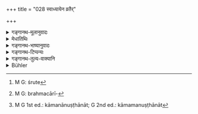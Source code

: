 +++
title = "028 स्वाध्यायेन व्रतैर्"

+++

<details><summary>गङ्गानथ-मूलानुवादः</summary>

This body is made godly,—by a thorough study of the three Vedas, by Observances, by libations, by offerings, by children, by the Great Sacrifices and by the Sacrifices. (28)


“Nowhere in the Veda is the attaining of Brahman declared to be the reward of the actions here enumerated. For instance, (A) as for the compulsory acts, they are prescribed as being without rewards. If we.were to assume rewards, such an assumption would be purely human in its source (and as such not authoritative). And since the Veda has declared them to be compulsory by means of such phrases ‘throughout one’s life’ and the like, there can be no justification for applying the principle.of the V sacrifice (and assume the reward to consist in the attaining of heaven). If it were argued that—‘from the present verse of Manu itself we learn that the said Acts bring the mentioned rewards,’—then it would come to this that only such persons are entitled to these acts as long for Final Release; which would deprive them of their compulsory character; and this would be contrary to what has been declared in the Veda. It may be argued that—‘inasmuch as no one ever undertakes a fruitless act, (if no rewards were mentioned) the laying down of the acts would be futile.’ ‘But there may be no performance at all; that does not matter; the use of a ‘source of knowledge’ lies in making things known; if it has succeeded in doing this, its purpose has been served; and the present verse does clearly indicate some acts as to be done; and if this indication is accomplished (the purpose of the scriptural injunction has been served); if people do not perform those acts, they transgress the behests of the scripture, and thereby incur sin. All old writers have explained the sense of the Injunctive etc., on these lines. If a servant does not perform his duty, as he is ordered to doby his master, cither he does not obtain his wages, or he incurs sin. Now as regards the compulsory acts, since no rewards are mentioned (in the form of wages), the evil that follows is not in the form of losing the reward, but in the form of suffering pain. It is only in this manner that we can explain the fact of, all men being required to perform the compulsory acts. From all this it follows that in the case of compulsory acts there is no reward. (B) As regards the optional acts, other results have boen declared as following from them, and not Fin l Release (the one mentioned here). How then could this Final Release be such an end of man as is accomplished by the mere performance of acts?”


“How is it then that Gautama (8. 8) has spoken of ‘forty sacraments’? There the Soma-sacrifice also has been mentioned as a sacrament; and certainly a primary sacrifice (as the Soma-sacrifice undoubtedly is) can never have the character of a mere consecratory sacrament. Nor is it possible to take this part of Gautama’s Sutra as an arthavāda; as all the forty sacraments are spoken of as being on the same footing.”
</details>

<details><summary>मेधातिथिः</summary>

अध्ययनक्रिया **स्वाध्याय**शब्देनात्राभिप्रेता । तस्या एष विषयनिर्देशस् **त्रैविद्येनेति** । व्यवधाने ऽप्य् अर्थलक्षणः संबन्धो "यस्य येनार्थसंबन्धः" इति न्यायेन । अत एव सामानाधिकरण्ये ऽपि श्रुतेर्[^१३५] विषयविषयिभावो विभक्तिविपरिणामेन, त्रयाणां वेदानाम् अध्ययनेनेत्य् अर्थः । त्रय एव वेदाः त्रैविद्यं । चातुर्वर्ण्यादिवद् रूपसिद्धिः । अथ वा **स्वाध्यायेन** इति वेदाध्ययनम्, **त्रैविद्येन** इति तदर्थावबोधः । **व्रतैः** सावित्रादिभिर् ब्रह्मचारिकर्तृकैः[^१३६] । **होमैर्** व्रतादेशनकाले ये क्रियन्ते । यदि वा सायंप्रतः समिद्भिर् अगीन्धनं ब्रह्मचारिणो होमशब्देनाग्न्याधारसंबन्धसामान्याद् उच्यते । <u>अथ किं</u> समिदाधानं न होमो येनैवम् उच्यते संबन्धसामान्याद् इति । न भवतीति ब्रुवन्ति अदनीयद्रव्यसाध्यत्वाद् यागहोमयोः । कथं तर्हि,


[^१३६]:
     M G: brahmacārī-


[^१३५]:
     M G: śrute

- सायं प्रातश् च जुहुयात् ताभिर् अग्निम् अतन्द्रितः । (म्ध् २.१८६)

इत्य् उक्तम् । <u>लक्षणया</u> समिदाधानं होमशब्देनोच्यते । यथैव हूयमानं द्रव्यम् अग्नौ प्रक्षिप्यते एवं समिन्धनार्थाः समिधो ऽपि । अत एतेन सामान्येन समिन्दनम् एव होम इत्य् उच्यते । उत्पत्तिवाक्ये हि "समिधम् आदध्यात्" इति श्रुतम् । "जुहुयात् ताभिर् अग्निम्" इत्य् अग्निम् इत्य् अनुवादो ऽयम् अन्यार्थ इति परस्ताद् वक्ष्यामः । न चानुवादे लक्षणादोषः ।

- इदं तु युक्तं यन् मेध्यमात्रद्रव्यसाध्यौ यागहोमौ । तथा च सति बह्व्यश् चोदना यथार्था भवन्ति । यथा "सूक्तवाकेन प्रस्तरं प्रहरति" (आप्श् ३.६.६) इति । तत्र हि प्रस्तरं द्रव्यम् आहुर् हरतिं च यजतिं । अथ वचनाद् असौ तादृश एव यागः । दर्भाश् चाप्य् अदनीयाः केषांचित् । कथं शाकलहोमे । तत्रापि हि "शकलान्य् अभ्यादधाति" इत्य् उत्पत्तिर् इति चेद् ग्रहयज्ञे का गतिः । ग्रहेभ्य एकैकस्यै समिधो जुहुयाद् अर्कादीनाम् । अतो यत्र जुहुयाद् इति देवतासंबन्धश् च काष्ठादेर् अपि श्रुत उत्पत्तिवाक्ये सो ऽपि होम एव ।

- **इज्यया** देवर्षितर्पणेन । एष तावद् उपनीतस्य ब्रह्मचर्ये किर्याकलापः । 

- इदानीं गृहस्थधर्माः । **सुतैर्** अपत्योत्पत्तिविधिना । **महायज्ञैः** पञ्चभिर् ब्रह्मयज्ञादिभिः । **यज्ञैः** श्रौतैर् ज्योतिष्टोमादिभिः ।

- <u>ननु</u> यद्य् एषां कर्मणां किंचित् प्रयोजनं स्यात् तदा तदधिकारयोग्यतोत्पत्त्यर्था बाह्याः संस्कारा अर्थवन्तः स्युः । <u>अत</u> आह- **ब्राह्मीयं क्रियते तनुः** । ब्रह्म परमात्मा कारणपुरुषः, तस्येयं संबन्धिनी तनुः शरीरम्, एतैः श्रौतस्मार्तैः सर्वैः कर्मभिः क्रियते । ब्रह्मसंबन्धिता च तद्भावापत्तिलक्षणा । स हि परः पुरुषार्थः । संबन्धान्तराणि सर्वस्य कस्यचित् कारणत्वेन सिद्धत्वान् नाभिलषितव्यानि । ततो मोक्षप्राप्तिर् उक्ता भवति । **ब्राह्मी**त्य् अनेन **तनु**शब्देन च तदधिष्ठाता पुरुषो लक्ष्यते । तस्य ह्य् एते शरीरद्वारकाः संस्काराः । तस्यैव च मोक्षप्राप्तिः, शरीरस्य पञ्चतापत्तेः ।

- <u>अन्ये</u> त्व् आहुर् ब्रह्मत्त्वप्राप्तौ योग्या क्रियते । न हि कर्मभिर् एव केवलैर् ब्रह्मत्वप्राप्तिः, प्रज्ञानकर्मसमुच्चयात् किल मोक्षः । एतैस् तु संस्कृत आत्मोपासनास्व् अधिक्रियते । तथा च श्रुतिः- "य एतद् अक्षरं गार्ग्य् अविदित्वा यजते जुहोति तपस् तप्यते अधीते ददात्य् अन्तवद् एवास्य तद् भवति" (बाउ ३.८.१०) इति ।

- <u>ननु</u> च नैतेषां कर्मणां ब्रह्मप्राप्तिः फलं श्रुतम् । तथा हि नित्यानि तावद् अश्रुतफलान्य् एव । कल्पनायां च पौरुषेयत्वम् । यावज्जीवादिपदैश् च नित्यताया अवगमितत्वाद् विश्वजिन्न्यायो ऽपि नास्ति । अथास्माद् एव वचनाद् एतत्पलत्वम् इति यद् उच्येत, मोक्षार्थिनः तदाधिकारः स्यात् तथा च नित्यत्वहानिस् ततश् च श्रुतिविरोधः । निष्फलं न काश्चिद् अनुतिष्ठति तत्रानर्थक्यम् इति चेत् कामम् अनानुष्ठानम्[^१३७] ।


[^१३७]:
     M G 1st ed.: kāmanānuṣṭhānāt; G 2nd ed.: kāmamanuṣṭhānāt

- प्रमाणस्य प्रमेयावगतिर् अर्थः । सा चेत् कृता जातम् अर्थवत्त्वम् । अस्ति चात्र कर्तव्यतावगतिः । सत्यां च तस्याम् अकरणे शास्त्रार्थातिक्रमस् ततश् च प्रत्यवायः । ईदृश एवर्थे लिङादीनां वृद्धव्यवहारे व्युत्पत्तिः । यो हि भृत्यादिः कर्तव्यं न करोति कस्यचिद् आज्ञातुः स वेतनार्थी वेतनं न लभते, यदि वा प्रयवायेन योज्यते । तत्र फलस्याश्रुतत्वान् न फलानुत्पत्तिः प्रत्यवायः, अपि तु दुःखेन योजनं नित्येषु । एवं सर्वपुरुषाधिकारो नित्यः समर्थितो भवति । तस्मान् न नित्यानां किंचित् फलम् । काम्यानां त्व् अन्यद् एव फलम्, न मोक्षः, श्रुतत्वात् । तत्र कथम् एतत् सर्वकर्मानुष्ठानसाध्यः परः पुरुषार्थ इति ।

- <u>अत एव कैश्चिद्</u> अर्थवादो ऽयम् इति व्याख्यायते । संस्कारविधिः स्तुत्यर्थः । अत्र च **ब्राह्मीयम्** इति यत्किंचिद् आलम्बनम् आश्रित्य गुणवादेन नीयते । ब्रह्म वेदस् तदुच्चारणार्था तत्कर्माधिकारिणी च । यत् तर्हि गौतमेनोक्तम्- "चत्वारिंशत् संस्काराः" (ग्ध् ८.८) इति, तत् कथम् । तत्र हि सोमसंस्थापि संस्कारत्वेनोक्ता । न च प्रधानकर्मणां संस्कारत्वोपपत्तिः । नाप्य् एतद् अर्थवादतया शक्यं व्याख्यातुम् अविशेषत्वात् । 

- तत्राप्य् आत्मगुणशेषसंस्कारत्वाध्यारोपेण स्तुतिः । एवम् इहापि संस्कारैः संस्कारान् समानीकृत्य तुल्यफलताध्यारोपेण संस्काराणाम् अवश्यकर्तव्यताम् आचष्टे । तथा च संस्कारप्रकरणान् नोत्कृष्यते । स्तुतिः क्रियते इति च वर्तमानापदेशः । न विधिविभक्तिः । तत्र कुतो ब्रह्मप्राप्तेः फलत्वावगमः । न चात्र कर्माणि विधीयन्ते, येनाधिकाराकाङ्क्ष्यायां सत्य् अपि वर्तमाननिर्देशे रात्रिसत्रे प्रतिष्ठावत् फलनिर्देशः स्यात् । तस्मात् संस्कारस्तुत्यर्थम् एव सर्वम् एतद् उच्यते । 

- <u>ये ऽपि</u> विभागेन वर्णयन्ति नित्यानां ब्रह्मप्राप्तिफलं काम्यानां तु यथाश्रुतम् एव तद् अप्य् अप्रमाणम्, सर्वस्यास्यार्थवादत्वात् । अन्तरेण च फलं नित्येष्व् अनुष्ठानसिद्धेः प्रतिपादितत्वात् । तद् उक्तम् "कामात्मता न प्रशस्ता" इति (म्ध् २.२) ॥ २.२८ ॥
</details>

<details><summary>गङ्गानथ-भाष्यानुवादः</summary>

The term ‘*svādhyāya*’ here stands for the *act of studying* (in general; and not for *Vedic study*, which is what it ordinarily means); and the subject-matter of the study is therefore indicated by the term ‘*of theThree Vedas*,’ ‘*traividyena*.’ Even though the two terms (‘*svādhyāyena*’ and ‘*traividyena*’) do not stand in close proximity, yet they are construed together on account of their denotations being correlated, in accordance with the law that ‘when the denotation of one term is connected with that of another, they should be taken as correlated.’ Hence, even though both the terms are in the same (Instrumental) case, yet one (*traividyena*) may be taken as denoting the object of the other (*svādhyāyena*) by altering the signification of the case-ending; the phrase ‘*traividyena svādhyāyena*’ thus being construed as ‘*trayāṇām Vedānām (traividyasya) adhyayanena (svādhyāyena*),’ ‘*by a thorough study of the three Vedas*’

‘*Traividya*’ is the compounded form of ‘*trayo*’; the formation of the term being similar to that of such terms as ‘*chaturvarṇya*’ and the rest.

Or, ‘*svādhyāyena'* may be taken (as usual) in the sense of the *study of the verbal text of the Vedas*, and ‘*traividyena'* in that of the study of their meaning.

‘*By Observances*’—by the ‘*Sāvitra*’ and other observances kept by the Religious Student.

‘*By Libations*’—*i.e*., those that are poured at the time of the Initiation,—or the kindling of fire with fuels, which the Religious Student has to do every morning and evening, may be spoken as ‘*libation*,’ on account of Fire being the receptacle of the act of kindling (just as it is of the act of pouring libations).

“Is not the putting of fuel on the fire really a ‘libation’—that you should call it so simply from the said analogy?”

People say that it is not really a ‘libation because ‘libations’ and ‘offerings’ consist only of eatable substances.

“How then does the author himself say (under 2.186) that ‘the Religious Student should, every morning and evening *offer the libation (juhuyāt*) of fuels into the Fire’?”

It is only in a figurative sense that the ‘laying of fuel’ is called ‘*homa*’, ‘libation’; the idea being that the fuel for the kindling of fire is thrown into it in the same manner as substances are poured as libations; and it is on the basis of this analogy that the *kindling* is called ‘*libation*’ In the original injunction (of fire-kindling) the words used are ‘*sami* *dham-ādadhyat*,’ ‘should lay the fuel’ \[where the word ‘*homa*,’ ‘libation’ is not used\]. As for the words (in Manu, 2.186) ‘*agnim juhuyāt tābhih*,’ (‘should offer the libation of fuels into fire’), we shall point out later on that they are purely explanatory (not mandatory), and mean something quite different; and in explanations, figurative expressions are not out of place.

\[This is the view of some people\]. The right view however is that the offering of any fit and proper substance constitutes the acts of ‘*Yāga*’ (Sacrifice) and ‘*Homa*’ (Libation). It is only in this sense that we can rightly comprehend several injunctions. For instance, we have the injunction ‘*praitaram praharati*,’ where ‘*praharati*,’ is taken to mean ‘offer in sacrifice’ and ‘*prastaram*’ (‘bed of Kuśa-grass’) is taken as the substance offered \[and certainly the ‘Kuśa-bed’ is not an *eatable* substance\],

“In this particular instance, we have to take the ‘sacrifice’ as consisting of the offering of the Grass-bed, simply because it is so directly enjoined. And further, *Kuśa-grass* also is eatable for some.”

Well, how is it then in the case of the ‘*Śākala-homa*’ (where *pebbles* are offered)?”

“In that case also it has to be done in that way, because of the direct injunction—‘one should offer the pebbles’.”

What explanation can there be of the case of the ‘*Grahayāga*,’ where fuels of the *arka* and other plants are offered to each of the Grahas?

From all this it is clear that wherever we have the term ‘*juhuyāt*’ (‘should offer libation’) and the connection of a Deity also is mentioned, in the original Injunction, the act is to be regarded as ‘*Homa*,’ ‘Libation.’

‘*By offerings*’—*i.e*., by offerings to the Gods and *Ṛṣis*.

Up to this point we had the duties of the Religious Student.

Next follow the duties of the Householder.

‘*By children*,’—*i.e*., by the act of begetting children.

‘*By the great sacrifices*’—*i.e*., by the five ‘sacrifices,’ consisting of *Brahtnayajña* and the rest.

‘*By sacrifices*,’—*i.e*., by the *Jyotiṣṭoma* and other Vedic Sacrifices.

The question being raised that—“if there were any useful purpose served by these acts, then alone could there be any use for the sacraments which fit a man for these acts,”—the Author says—‘*this body is made godly,’ ‘tanuḥ*.’—‘*Brahma*’ here stands for the Supreme God, the Creator; and this ‘*tanu*,’ body, is made ‘related to God,’ ‘*godly*,’—by all these acts, which are laid down in the Veda and in the
*Smṛtis*. ‘*Godliness*’ meant here is that which consists in *being
transformed into the very essence of God*; as this is the highest end of man; as for other forms of ‘relation to God,’ this is already an accomplished fact for all beings,—for the simple reason that God is the Creator of all things; and hence these other relations cannot be anything to be longed for. For this reason it is the attainment of ‘Final Release’ that must be meant here.

The term ‘*brāhmī*,’ ‘godly’—as also the term ‘*tanu*,’ ‘body’—refers to the personality ensouling the body; as it is the personality that is consecrated by the sacraments; and it is the personality that attains Final Release; as for the physical body, it entirely perishes.

Others have explained the phrase ‘*it made godly*’ to mean that ‘it is made capable of reaching Brahma as (they argue) the actual ‘*becoming Brahman*’ is not possible by means of acts alone; Final Release (which is what is meant by⁽becoming Brahman’) is'attainable only by means of
*Knowledge* and *Action* conjointly. Hence what the text means is that
the man, by the said acts, becomes entitled to meditate upon *Ātman* (Brahman). To this end we have the Vedic text—‘O Gārgi, when anyone, without knowing the Imperishable One, sacrifices, pours oblations, performs penances, studies the Veda or gives charities, all this becomes perishable’ (*Bṛha* *dāraṇyaka Upaniṣad*, 3. 8. 10).

-------------

*Objection*.—

> “Nowhere in the Veda is the *attaining of Brahman* declared to be the > reward of the actions here enumerated. For instance, (A) as for the > *compulsory* acts, they are prescribed as being without rewards. If > we.were to assume rewards, such an assumption would be purely human in > its source (and as such not authoritative). And since the Veda has > declared them to be *compulsory* by means of such phrases ‘throughout > one’s life’ and the like, there can be no justification for applying > the principle.of the *V* sacrifice (and assume the reward to consist > in the attaining of heaven). If it were argued that—‘from the present > verse of Manu itself we learn that the said Acts bring the mentioned > rewards,’—then it would come to this that only such persons are > entitled to these acts as long for Final Release; which would deprive > them of their compulsory character; and this would be contrary to what > has been declared in the Veda. It may be argued that—‘inasmuch as no > one ever undertakes a fruitless act, (if no rewards were mentioned) > the laying down of the acts would be futile.’ ‘But there may be no > performance at all; that does not matter; the use of a ‘source of > knowledge’ lies in making things known; if it has succeeded in doing > this, its purpose has been served; and the present verse does clearly > indicate some acts as to be done; and if this indication is > accomplished (the purpose of the scriptural injunction has been > served); if people do not perform those acts, they transgress the > behests of the scripture, and thereby incur sin. All old writers have > explained the sense of the Injunctive etc., on these lines. If a > servant does not perform his duty, as he is ordered to doby his > master, cither he does not obtain his wages, or he incurs sin. Now as > regards the compulsory acts, since no rewards are mentioned (in the > form of wages), the evil that follows is not in the form of losing the > reward, but in the form of suffering pain. It is only in this manner > that we can explain the fact of, *all men* being required to perform > the compulsory acts. From all this it follows that in the case of > compulsory acts there is no reward. (B) As regards the *optional* > acts, other results have boen declared as following from them, and not > *Fin l Release* (the one mentioned here). How then could this Final > Release be such an end of man as is accomplished by the mere > performance of acts?”

It is just in view of these considerations that the text has been explained as a mere ‘*arthavāda*,’ meant to eulogise the injunction of the Sacraments.

Some people have taken the expression ‘godly’ figuratively—on some basis or other—to mean ‘capable of reciting the Veda and of performing the acts prescribed in the Veda’; ‘*brahma*’ being taken as equivalent to ‘Veda.’

> “How is it then that Gautama (8. 8) has spoken of ‘forty sacraments’? > There the *Soma-sacrifice* also has been mentioned as a *sacrament*; > and certainly a primary sacrifice (as the Soma-sacrifice undoubtedly > is) can never have the character of a mere consecratory sacrament. Nor > is it possible to take this part of Gautama’s Sutra as an *arthavāda*; > as all the forty sacraments are spoken of as being on the same > footing.”

As a matter of fact, the statement of Gautama is purely commendatory, the Soma-sacrifice being spoken as a ‘sacrament’ in the sense that it brings about in the performer’s soul a peculiar aptitude.

Similarly in the present context real Sacraments have been mentioned along with non-sacraments with a view to indicate that both equally lead to the same result; and the purpose served by this is to show that the performance of all of them is necessary. It is thus not necesary to take the verse as apart from the section dealing with Sacraments.

Then again, the term ‘*is made*’ is meant to be commendatory, as is shown by the fact that we have the present tense, and not the injunctive affix. So that there is nothing to justify the idea that ‘the attaining of Brahman’ is the reward (of what is enjoined). In fact the present verse does not enjoin any actions; and hence there cannot arise any desire on our part to know their result, which could justify the assumption that the present tense has the force of the Injunctive; as has been done in the case of the *Rātrīsatra*, in connection with which even though we have the present tense in the term ‘*pratit ṣṭhanṭi*’ (‘obtain a standing’), yet it is taken as laying down the result following from the Bātrisatra.

From all this it follows that all that is said in the verse is for the eulogising of the Sacraments.

Some people interpret the verse by breaking it up into two parts—taking it to mean that ‘the attaining of Brahman is the reward of the compulsory acts, and of the optional acts the rewards are such as are actually mentioned in the Veda along with these acts.’

But there is no authority for this; because the entire verse is purely commendatory: specially as it has been already explained that the compulsory acts are performed without the idea of any rewards. It is in view of this that our Author has said (under 2.2) that ‘it is not right to be absorbed in desires.’—(28)
</details>

<details><summary>गङ्गानथ-टिप्पन्यः</summary>

‘*Vrataiḥ*’—(*a*) ‘The particular observances kept by the student while
studying particular portions of the Veda (Medhātithi, Govindarāja and
Nārāyaṇa);—‘the voluntary restraints, such as abstention from honey,
meat and such things’—(Kullūka and Rāghavānanda)—‘such observances as
the *Prājāpatya* penance’ (Nandana).

‘*Traividyena*’—‘By learning the meaning of the three Vedas’ (Medhātithi
and Nandana);—‘By undertaking the vow to study the three Vedas in
thirty-six years, as mentioned under 3.1 (Govindarāja, Kullūka and
Rāghavānanda).

‘*Ijyayā*’—‘*Ijyā*’ here stands for ‘the offering to the gods, sages and
Pitṛs’ (Medhātithi, Govindarāja, Kullūka and Rāghavānanda);—or ‘the
Pākayajñas’ (Nārāyaṇa and Nandana).

‘*Brāhmīyam kṛyate tanuḥ*.’—‘Related to Brahman;’ *i*. *e*. ‘united with
the Supreme Spirit’—according to Medhātithi, who also notes that
according to ‘others,’ the meaning is that ‘the body is made fit to
attain Brahman.’ As the reference is to the ‘*tanuḥ*,’ ‘body,’ Burnell
understands that ‘Brahman’ stands here for the ‘world-substance, not as
a spiritual, but as a physical force’. This however is entirely off the
mark.

This verse is quoted in the *Mitākṣarā* (on 1. 103, p. 76) as setting
forth the desirable results acruing to the man who offers the Vaiśvadeva
offerings, which latter, on this account, cannot be regarded as
sanctificatory of the food that has been cooked.

This verse is quoted in the *Vīramitrodaya* (Saṃskāra, p. 140), where
the words are thus explained:—‘*Svādhyāya*’ stands for the *learning of
the Veda*;—‘*Vrata*’ for the *Sāvitrī and other
observances*;—‘*Traividyā*’ for the *knowledge of. the meaning of the
three Vedas*;—‘*Ijyā*’ for the *worshipping of the gods and
others*;—‘*Brahmā*’ for *related to Brahman, through the knowledge of
that Supreme Being*.
</details>

<details><summary>गङ्गानथ-तुल्य-वाक्यानि</summary>

**(Verses 27 and 28)**

See Comparative notes for [Verse
2.27].
</details>

<details><summary>Bühler</summary>

028	By the study of the Veda, by vows, by burnt oblations, by (the recitation of) sacred texts, by the (acquisition of the) threefold sacred science, by offering (to the gods, Rishis, and manes), by (the procreation of) sons, by the great sacrifices, and by (Srauta) rites this (human) body is made fit for (union with) Brahman.
</details>
